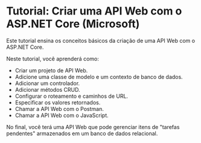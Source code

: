 # Tutorial: Criar uma API Web com o ASP.NET Core (Microsoft)

Este tutorial ensina os conceitos básicos da criação de uma API Web com o ASP.NET Core.

Neste tutorial, você aprenderá como:

- Criar um projeto de API Web.
- Adicione uma classe de modelo e um contexto de banco de dados.
- Adicionar um controlador.
- Adicionar métodos CRUD.
- Configurar o roteamento e caminhos de URL.
- Especificar os valores retornados.
- Chamar a API Web com o Postman.
- Chamar a API Web com o JavaScript.

No final, você terá uma API Web que pode gerenciar itens de "tarefas pendentes" armazenados em um banco de dados relacional.
